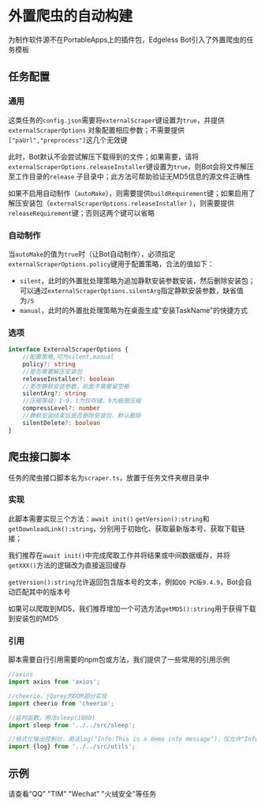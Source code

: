 # 外置爬虫的自动构建

为制作软件源不在PortableApps上的插件包，Edgeless Bot引入了外置爬虫的任务模板

## 任务配置

### 通用

这类任务的`config.json`需要将`externalScraper`键设置为`true`，并提供`externalScraperOptions`
对象配置相应参数；不需要提供`["paUrl","preprocess"]`这几个无效键

此时，Bot默认不会尝试解压下载得到的文件；如果需要，请将`externalScraperOptions.releaseInstaller`键设置为`true`，则Bot会将文件解压至工作目录的`release`
子目录中；此方法可帮助验证无MD5信息的源文件正确性

如果不启用自动制作（`autoMake`），则需要提供`buildRequirement`键；如果启用了解压安装包（`externalScraperOptions.releaseInstaller`
），则需要提供`releaseRequirement`键；否则这两个键可以省略

### 自动制作

当`autoMake`的值为`true`时（让Bot自动制作），必须指定`externalScraperOptions.policy`键用于配置策略，合法的值如下：

* `silent`，此时的外置批处理策略为追加静默安装参数安装，然后删除安装包；可以通过`externalScraperOptions.silentArg`指定静默安装参数，缺省值为`/S`
* `manual`，此时的外置批处理策略为在桌面生成"安装TaskName"的快捷方式

### 选项

```typescript
interface ExternalScraperOptions {
    //配置策略,可为silent,manual
    policy?: string
    //是否需要解压安装包
    releaseInstaller?: boolean
    //更改静默安装参数，前面不需要留空格
    silentArg?: string
    //压缩等级，1-9，1为仅存储，9为极限压缩
    compressLevel?: number
    //静默安装结束后是否删除安装包，默认删除
    silentDelete?: boolean
}
```

## 爬虫接口脚本

任务的爬虫接口脚本名为`scraper.ts`，放置于任务文件夹根目录中

### 实现

此脚本需要实现三个方法：`await init()` `getVersion():string`和`getDownloadLink():string`，分别用于初始化、获取最新版本号、获取下载链接；

我们推荐在`await init()`中完成爬取工作并将结果或中间数据缓存，并将`getXXX()`方法的逻辑改为直接返回缓存

`getVersion():string`允许返回包含版本号的文本，例如`QQ PC版9.4.9`，Bot会自动匹配其中的版本号

如果可以爬取到MD5，我们推荐增加一个可选方法`getMD5():string`用于获得下载到安装包的MD5

### 引用

脚本需要自行引用需要的npm包或方法，我们提供了一些常用的引用示例

```typescript
//axios
import axios from 'axios';

//cheerio，jQurey的DOM部分实现
import cheerio from 'cheerio';

//延时函数，用法sleep(1000)
import sleep from '../../src/sleep';

//格式化输出控制台，用法log("Info:This is a demo info message")，仅允许"Info"、"Warning"、"Error"三种开头
import {log} from '../../src/utils';
```

## 示例

请查看“QQ” "TIM" "Wechat" "火绒安全"等任务
